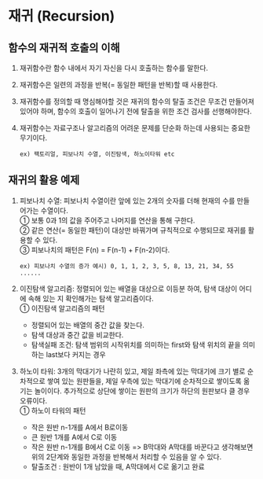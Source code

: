 # 재귀 (Recursion)

## 함수의 재귀적 호출의 이해

1. 재귀함수란 함수 내에서 자기 자신을 다시 호출하는 함수를 말한다.
2. 재귀함수은 일련의 과정을 반복(= 동일한 패턴을 반복)할 때 사용한다.
3. 재귀함수를 정의할 때 명심해야할 것은 재귀의 함수의 탈출 조건은 무조건 만들어져 있어야 하며, 함수의 호출이 일어나기 전에 탈출을 위한 조건 검사를 선행해야한다.
4. 재귀함수는 자료구조나 알고리즘의 어려운 문제를 단순화 하는데 사용되는 중요한 무기이다.

   ```
   ex) 팩토리얼, 피보나치 수열, 이진탐색, 하노이타워 etc
   ```

## 재귀의 활용 예제

1. 피보나치 수열: 피보나치 수열이란 앞에 있는 2개의 숫자를 더해 현재의 수를 만들어가는 수열이다.  
   ① 보통 0과 1의 값을 주어주고 나머지를 연산을 통해 구한다.  
   ② 같은 연산(= 동일한 패턴)이 대상만 바꿔가며 규칙적으로 수행되므로 재귀를 활용할 수 있다.  
   ③ 피보나치의 패턴은 F(n) = F(n-1) + F(n-2)이다.

   ```
   ex) 피보나치 수열의 증가 예시) 0, 1, 1, 2, 3, 5, 8, 13, 21, 34, 55 ......
   ```

2. 이진탐색 알고리즘: 정렬되어 있는 배열을 대상으로 이등분 하여, 탐색 대상이 어디에 속해 있는 지 확인해가는 탐색 알고리즘이다.  
   ① 이진탐색 알고리즘의 패턴

   - 정렬되어 있는 배열의 중간 값을 찾는다.
   - 탐색 대상과 중간 값을 비교한다.
   - 탐색실패 조건: 탐색 범위의 시작위치를 의미하는 first와 탐색 위치의 끝을 의미하는 last보다 커지는 경우

3. 하노이 타워: 3개의 막대기가 나란히 있고, 제일 좌측에 있는 막대기에 크기 별로 순차적으로 쌓여 있는 원판들을, 제일 우측에 있는 막대기에 순차적으로 쌓이도록 옮기는 놀이이다. 추가적으로 상단에 쌓이는 원판의 크기가 하단의 원판보다 클 경우 오류이다.  
   ① 하노이 타워의 패턴
   - 작은 원반 n-1개를 A에서 B로이동
   - 큰 원반 1개를 A에서 C로 이동
   - 작은 원반 n-1개를 B에서 C로 이동 => B막대와 A막대를 바꾼다고 생각해보면 위의 2단계와 동일한 과정을 반복해서 처리할 수 있음을 알 수 있다.
   - 탈출조건 : 원반이 1개 남았을 때, A막대에서 C로 옮기고 완료
